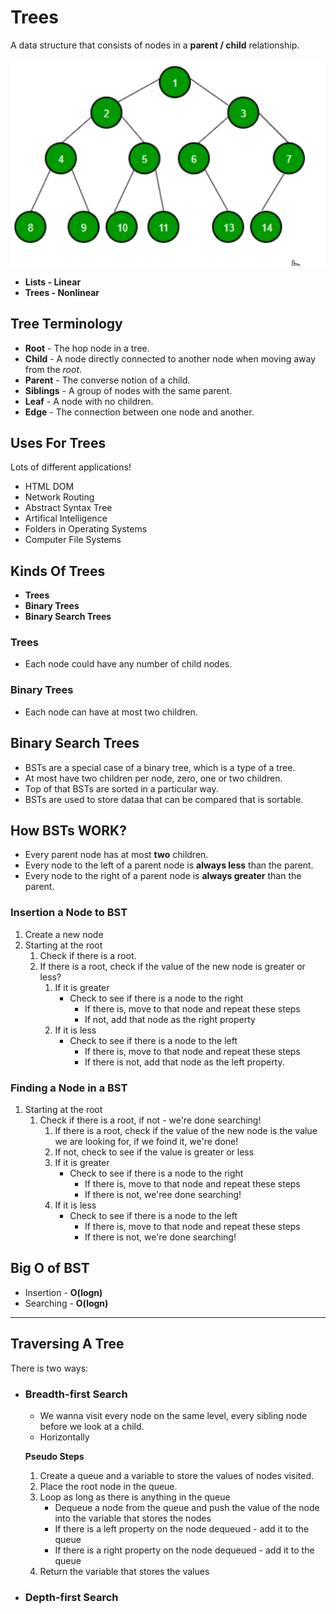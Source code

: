# Trees

A data structure that  consists of nodes in a **parent / child** relationship.

![](tree.png)

- **Lists - Linear**
- **Trees - Nonlinear**

## Tree Terminology 
- **Root** - The hop node in a tree.
- **Child** - A node directly connected to another node when moving away from the *root*.
- **Parent** - The converse notion of a child.
- **Siblings** - A group of nodes with the same parent.
- **Leaf** - A node with no children.
- **Edge** - The connection between one node and another.

## Uses For Trees

Lots of different applications!
- HTML DOM
- Network Routing
- Abstract Syntax Tree
- Artifical Intelligence
- Folders in Operating Systems
- Computer File Systems

## Kinds Of Trees
- **Trees**
- **Binary Trees**
- **Binary Search Trees**

### Trees
- Each node could have any number of child nodes.
### Binary Trees
- Each node can have at most two children.
## Binary Search Trees
- BSTs are a special case of a binary tree, which is a type of a tree.
- At most have two children per node, zero, one or two children.
- Top of that BSTs are sorted in a particular way.
- BSTs are used to store dataa that can be compared that is sortable.

## How BSTs WORK?
- Every parent node has at most **two** children.
- Every node to the left of a parent node is **always less** than the parent.
- Every node to the right of a parent node is **always greater** than the parent.

### Insertion a Node to BST
1. Create a new node
2. Starting at the root
    1. Check if there is a root.
    2. If there is a root, check if the value of the new node is greater or less?
        1. If it is greater
            - Check to see if there is a node to the right
                - If there is, move to that node and repeat these steps
                - If not, add that node as the right property
        2. If it is less
            - Check to see if there is a node to the left
                - If there is, move to that node and repeat these steps
                - If there is not, add that node as the left property.
### Finding a Node in a BST
1. Starting at the root
    1. Check if there is a root, if not - we're done searching!
        1. If there is a root, check if the value of the new node is the value we are looking for, if we foind it, we're done!
        2. If not, check to see if the value is greater or less
        3. If it is greater
            - Check to see if there is a node to the right
                - If there is, move to that node and repeat these steps
                - If there is not, we'ree done searching!
        4. If it is less
            - Check to see if there is a node to the left
                - If there is, move to that node and repeat these steps
                - If there is not, we're done searching!

## Big O of BST
- Insertion - **O(logn)**
- Searching - **O(logn)**

---

## Traversing A Tree
There is two ways:
- ### **Breadth-first Search**
    - We wanna visit every node on the same level, every sibling node before we look at a child.
    - Horizontally

    **Pseudo Steps**
    1. Create a queue and a variable to store the values of nodes visited.
    2. Place the root node in the queue.
    3. Loop as long as there is anything in the queue
        - Dequeue a node from the queue and push the value of the node into the variable that stores the nodes
        - If there is a left property on the node dequeued - add it to the queue
        - If there is a right property on the node dequeued - add it to the queue
    4. Return the variable that stores the values


- ### **Depth-first Search**